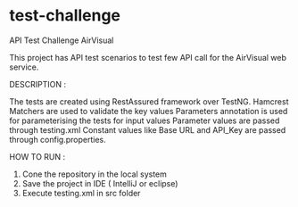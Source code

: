 # test-challenge


API Test Challenge AirVisual

This project has API test scenarios to test few API call for the AirVisual web service.


DESCRIPTION : 

The tests are created using RestAssured framework over TestNG.
Hamcrest Matchers are used to validate the key values 
Parameters annotation is used for parameterising the tests for input values
Parameter values are passed through testing.xml
Constant values like Base URL  and API_Key are passed through config.properties.

HOW TO RUN : 

1. Cone the repository in the local system
2. Save the project in IDE ( IntelliJ or eclipse)
3. Execute testing.xml in src folder


